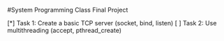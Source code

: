 #System Programming Class Final Project

[*] Task 1: Create a basic TCP server (socket, bind, listen)
[ ] Task 2: Use multithreading (accept, pthread_create)
